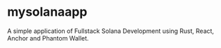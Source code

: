 # mysolanaapp

A simple application of Fullstack Solana Development using Rust, React, Anchor and Phantom Wallet.